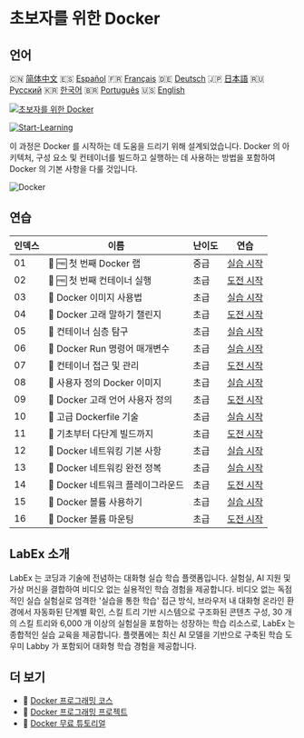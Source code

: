 # 초보자를 위한 Docker

## 언어

🇨🇳 [简体中文](README_zh.md) 🇪🇸 [Español](README_es.md) 🇫🇷 [Français](README_fr.md) 🇩🇪 [Deutsch](README_de.md) 🇯🇵 [日本語](README_ja.md) 🇷🇺 [Русский](README_ru.md) 🇰🇷 [한국어](README_ko.md) 🇧🇷 [Português](README_pt.md) 🇺🇸 [English](README.md) 

[![초보자를 위한 Docker](https://cover-creator.labex.io/docker-for-beginners.png?lang=ko)](https://labex.io/ko/courses/docker-for-beginners)

[![Start-Learning](https://img.shields.io/badge/Start-Learning-whitesmoke?style=for-the-badge)](https://labex.io/ko/courses/docker-for-beginners)

이 과정은 Docker 를 시작하는 데 도움을 드리기 위해 설계되었습니다. Docker 의 아키텍처, 구성 요소 및 컨테이너를 빌드하고 실행하는 데 사용하는 방법을 포함하여 Docker 의 기본 사항을 다룰 것입니다.

![Docker](https://img.shields.io/badge/Docker-whitesmoke?style=for-the-badge&logo=docker)


## 연습

|   인덱스 | 이름                               | 난이도   | 연습                                                                                                                  |
|----------|------------------------------------|----------|-----------------------------------------------------------------------------------------------------------------------|
|       01 | 📖 🆓 첫 번째 Docker 랩            | 중급     | <a target='_blank' href='https://labex.io/ko/tutorials/docker-your-first-docker-lab-92719'>실습 시작</a>              |
|       02 | 🎯 🆓 첫 번째 컨테이너 실행        | 초급     | <a target='_blank' href='https://labex.io/ko/tutorials/docker-run-your-first-container-388943'>도전 시작</a>          |
|       03 | 📖  Docker 이미지 사용법           | 초급     | <a target='_blank' href='https://labex.io/ko/tutorials/docker-working-with-docker-images-388939'>실습 시작</a>        |
|       04 | 🎯  Docker 고래 말하기 챌린지      | 초급     | <a target='_blank' href='https://labex.io/ko/tutorials/docker-make-a-docker-whale-speak-388948'>도전 시작</a>         |
|       05 | 📖  컨테이너 심층 탐구             | 초급     | <a target='_blank' href='https://labex.io/ko/tutorials/docker-diving-deeper-into-containers-388951'>실습 시작</a>     |
|       06 | 📖  Docker Run 명령어 매개변수     | 초급     | <a target='_blank' href='https://labex.io/ko/tutorials/docker-docker-run-command-parameters-389228'>실습 시작</a>     |
|       07 | 🎯  컨테이너 접근 및 관리          | 초급     | <a target='_blank' href='https://labex.io/ko/tutorials/docker-access-and-manage-containers-389192'>도전 시작</a>      |
|       08 | 📖  사용자 정의 Docker 이미지      | 초급     | <a target='_blank' href='https://labex.io/ko/tutorials/docker-custom-docker-images-389185'>실습 시작</a>              |
|       09 | 🎯  Docker 고래 언어 사용자 정의   | 초급     | <a target='_blank' href='https://labex.io/ko/tutorials/docker-customize-docker-whale-s-language-389015'>도전 시작</a> |
|       10 | 📖  고급 Dockerfile 기술           | 초급     | <a target='_blank' href='https://labex.io/ko/tutorials/docker-advanced-dockerfile-techniques-389027'>실습 시작</a>    |
|       11 | 🎯  기초부터 다단계 빌드까지       | 초급     | <a target='_blank' href='https://labex.io/ko/tutorials/docker-from-basics-to-multi-stage-builds-389193'>도전 시작</a> |
|       12 | 📖  Docker 네트워킹 기본 사항      | 초급     | <a target='_blank' href='https://labex.io/ko/tutorials/docker-docker-networking-basics-389048'>실습 시작</a>          |
|       13 | 📖  Docker 네트워킹 완전 정복      | 초급     | <a target='_blank' href='https://labex.io/ko/tutorials/docker-dive-into-docker-networking-389047'>실습 시작</a>       |
|       14 | 🎯  Docker 네트워크 플레이그라운드 | 초급     | <a target='_blank' href='https://labex.io/ko/tutorials/docker-docker-network-playground-389054'>도전 시작</a>         |
|       15 | 📖  Docker 볼륨 사용하기           | 초급     | <a target='_blank' href='https://labex.io/ko/tutorials/docker-working-with-docker-volumes-389189'>실습 시작</a>       |
|       16 | 🎯  Docker 볼륨 마운팅             | 초급     | <a target='_blank' href='https://labex.io/ko/tutorials/docker-docker-volume-mounting-389116'>도전 시작</a>            |

## LabEx 소개

LabEx 는 코딩과 기술에 전념하는 대화형 실습 학습 플랫폼입니다. 실험실, AI 지원 및 가상 머신을 결합하여 비디오 없는 실용적인 학습 경험을 제공합니다. 비디오 없는 독점적인 실습 실험실로 엄격한 '실습을 통한 학습' 접근 방식, 브라우저 내 대화형 온라인 환경에서 자동화된 단계별 확인, 스킬 트리 기반 시스템으로 구조화된 콘텐츠 구성, 30 개의 스킬 트리와 6,000 개 이상의 실험실을 포함하는 성장하는 학습 리소스로, LabEx 는 종합적인 실습 교육을 제공합니다. 플랫폼에는 최신 AI 모델을 기반으로 구축된 학습 도우미 Labby 가 포함되어 대화형 학습 경험을 제공합니다.

## 더 보기

- 🔗 [Docker 프로그래밍 코스](https://github.com/labex-labs/awesome-programming-courses)
- 🔗 [Docker 프로그래밍 프로젝트](https://github.com/labex-labs/awesome-programming-projects)
- 🔗 [Docker 무료 튜토리얼](https://github.com/labex-labs/docker-free-tutorials)

